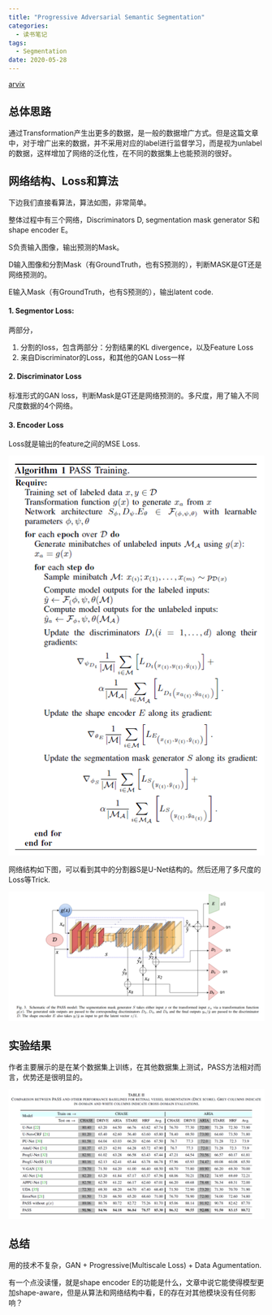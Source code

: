 ```yaml
---
title: "Progressive Adversarial Semantic Segmentation"
categories:
  - 读书笔记
tags:
  - Segmentation
date: 2020-05-28
---
```


[arvix](https://arxiv.org/abs/2005.04311)

## 总体思路

通过Transformation产生出更多的数据，是一般的数据增广方式。但是这篇文章中，对于增广出来的数据，并不采用对应的label进行监督学习，而是视为unlabel的数据，这样增加了网络的泛化性，在不同的数据集上也能预测的很好。


## 网络结构、Loss和算法

下边我们直接看算法，算法如图，非常简单。

整体过程中有三个网络，Discriminators D, segmentation mask generator S和shape encoder E。

S负责输入图像，输出预测的Mask。

D输入图像和分割Mask（有GroundTruth，也有S预测的），判断MASK是GT还是网络预测的。

E输入Mask（有GroundTruth，也有S预测的），输出latent code.

#### 1. Segmentor Loss:

两部分，

1. 分割的loss，包含两部分：分割结果的KL divergence，以及Feature Loss
2. 来自Discriminator的Loss，和其他的GAN Loss一样

#### 2.  Discriminator Loss

标准形式的GAN loss，判断Mask是GT还是网络预测的。多尺度，用了输入不同尺度数据的4个网络。

#### 3. Encoder Loss

Loss就是输出的feature之间的MSE Loss.

<img src="../images/2020-05-28 Friday/image-20200529000701901.png" style="zoom:100%;" />

网络结构如下图，可以看到其中的分割器S是U-Net结构的。然后还用了多尺度的Loss等Trick.

<img src="../images/2020-05-28 Friday/image-20200528235726324.png" style="zoom:100%;" />


## 实验结果

作者主要展示的是在某个数据集上训练，在其他数据集上测试，PASS方法相对而言，优势还是很明显的。

<img src="../images/2020-05-28 Friday/image-20200529004442052.png" style="zoom:100%;" />


## 总结

用的技术不复杂，GAN + Progressive(Multiscale Loss) + Data Agumentation.  

有一个点没读懂，就是shape encoder E的功能是什么，文章中说它能使得模型更加shape-aware，但是从算法和网络结构中看，E的存在对其他模块没有任何影响？